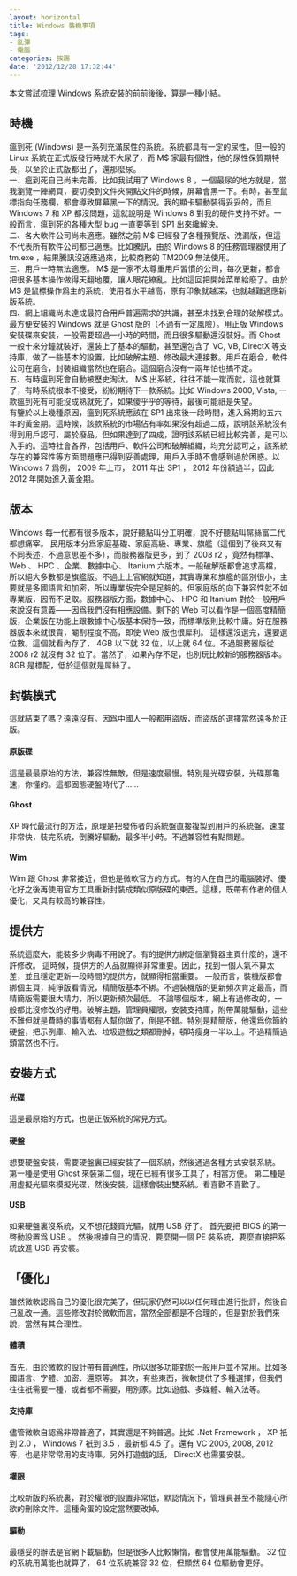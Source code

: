 ```yaml
---
layout: horizontal
title: Windows 裝機事項
tags:
- 亂彈
- 電腦
categories: 挨踢
date: '2012/12/28 17:32:44'
---
```

本文嘗試梳理 Windows 系統安裝的前前後後，算是一種小結。

## 時機
瘟到死 (Windows) 是一系列充滿尿性的系統。系統都具有一定的尿性，但一般的 Linux 系統在正式版發行時就不大尿了，而 M$ 家最有個性，他的尿性保質期特長，以至於正式版都出了，還那麼尿。  
一、瘟到死自己尚未完善。比如我試用了 Windows 8 ，一個最尿的地方就是，當我瀏覽一陣網頁，要切換到文件夾開點文件的時候，屏幕會黑一下。有時，甚至鼠標指向任務欄，都會導致屏幕黑一下的情況。我的顯卡驅動裝得妥妥的，而且 Windows 7 和 XP 都沒問題，這就說明是 Windows 8 對我的硬件支持不好。一般而言，瘟到死的各種大型 bug 一直要等到 SP1 出來纔解決。  
二、各大軟件公司尚未適應。雖然之前 M$ 已經發了各種預覽版、洩漏版，但這不代表所有軟件公司都已適應。比如騰訊，由於 Windows 8 的任務管理器使用了 tm.exe ，結果騰訊沒適應過來，比較商務的 TM2009 無法使用。  
三、用戶一時無法適應。 M$ 是一家不太尊重用戶習慣的公司，每次更新，都會把很多基本操作做得天翻地覆，讓人眼花繚亂。比如這回把開始菜單給廢了。由於 M$ 是鼠標操作爲主的系統，使用者水平越高，原有印象就越深，也就越難適應新版系統。  
四、網上組織尚未達成最符合用戶普遍需求的共識，甚至未找到合理的破解模式。最方便安裝的 Windows 就是 Ghost 版的（不過有一定風險）。用正版 Windows 安裝碟來安裝，一般需要超過一小時的時間，而且很多驅動還沒裝好。而 Ghost 一般十來分鐘就裝好，還裝上了基本的驅動，甚至還包含了 VC, VB, DirectX 等支持庫，做了一些基本的設置，比如破解主題、修改最大連接數。用戶在磨合，軟件公司在磨合，封裝組織當然也在磨合。這個磨合沒有一兩年怕也搞不定。  
五、有時瘟到死會自動被歷史淘汰。 M$ 出系統，往往不能一蹴而就，這也就算了，有時系統根本不接受，紛紛期待下一款系統。比如 Windows 2000, Vista, 一款瘟到死有可能沒成熟就死了，如果傻乎乎的等待，最後可能祇是失望。  
有鑒於以上幾種原因，瘟到死系統應該在 SP1 出來後一段時間，進入爲期約五六年的黃金期。這時候，該款系統的市場佔有率如果沒有超過二成，說明該系統沒有得到用戶認可，屬於廢品。但如果達到了四成，證明該系統已經比較完善，是可以入手的。這時社會各界，包括用戶、軟件公司和破解組織，均充分認可之，該系統存在的兼容性等方面問題應已得到妥善處理，用戶入手時不會感到過於困惑。以 Windows 7 爲例， 2009 年上市， 2011 年出 SP1 ， 2012 年份額過半，因此 2012 年開始進入黃金期。  

## 版本
Windows 每一代都有很多版本，說好聽點叫分工明確，說不好聽點叫屌絲富二代都想痛宰。
民用版本分爲家庭基礎、家庭高級、專業、旗艦（這個到了後來又有不同表述，不過意思差不多），而服務器版更多，到了 2008 r2 ，竟然有標準、 Web 、 HPC 、企業、數據中心、 Itanium 六版本。一般破解版都會追求高檔，所以絕大多數都是旗艦版。不過上上官網就知道，其實專業和旗艦的區別很小，主要就是多國語言和加密，所以專業版完全是足夠的。但家庭版的向下兼容性就不如專業版，因而不足取。服務器版方面，數據中心、 HPC 和 Itanium 對於一般用戶來說沒有意義——因爲我們沒有相應設備。剩下的 Web 可以看作是一個高度精簡版，企業版在功能上跟數據中心版基本保持一致，而標準版則比較中庸。好在服務器版本來就很貴，閹割程度不高，即使 Web 版也很犀利。
這樣還沒選完，還要選位數。這個就看內存了， 4GB 以下就 32 位，以上就 64 位。不過服務器版從 2008 r2 就沒有 32 位了。當然了，如果內存不足，也別玩比較新的服務器版本。 8GB 是標配，低於這個就是屌絲了。

## 封裝模式
這就結束了嗎？遠遠沒有。因爲中國人一般都用盜版，而盜版的選擇當然遠多於正版。
#### 原版碟
這是最最原始的方法，兼容性無敵，但是速度最慢。特別是光碟安裝，光碟那龜速，你懂的。這都固態硬盤時代了……
#### Ghost
XP 時代最流行的方法，原理是把發佈者的系統盤直接複製到用戶的系統盤。速度非常快，裝完系統，倒騰好驅動，最多半小時。不過兼容性有點問題。
#### Wim
Wim 跟 Ghost 非常接近，但他是微軟官方的方式。有的人在自己的電腦裝好、優化好之後再使用官方工具重新封裝成類似原版碟的東西。這樣，既帶有作者的個人優化，又具有較高的兼容性。

## 提供方
系統這麼大，能裝多少病毒不用說了。有的提供方綁定個瀏覽器主頁什麼的，還不許修改。
這時候，提供方的人品就顯得非常重要。因此，找到一個人氣不算太差，並且穩定更新一段時間的提供方，就顯得相當重要。
一般而言，裝機版都會綁個主頁，純淨版看情況，精簡版基本不綁。不過裝機版的更新頻次肯定最高，而精簡版需要很大精力，所以更新頻次最低。
不論哪個版本，網上有過修改的，一般都比沒修改的好用。破解主題，管理員權限，安裝支持庫，附帶萬能驅動，這些不難但就是費時的事情都有人幫你做了，倒是不錯。特別是精簡版，他還爲你節約硬盤，把示例庫、輸入法、垃圾遊戲之類都刪掉，頓時瘦身一半以上。不過精簡過頭當然也不行。

## 安裝方式
#### 光碟
這是最原始的方式，也是正版系統的常見方式。
#### 硬盤
想要硬盤安裝，需要硬盤裏已經安裝了一個系統，然後通過各種方式安裝系統。
第一種是使用 Ghost 來裝第二個，現在已經有很多工具了，相當方便。
第二種是用虛擬光驅來模擬光碟，然後安裝。這樣會裝出雙系統。看喜歡不喜歡了。
#### USB
如果硬盤裏沒系統，又不想花錢買光驅，就用 USB 好了。
首先要把 BIOS 的第一啓動設置爲 USB 。
然後根據自己的情況，要麼開一個 PE 裝系統，要麼直接把系統放進 USB 再安裝。

## 「優化」
雖然微軟認爲自己的優化很完美了，但玩家仍然可以以任何理由進行批評，然後自己亂改一通。這些修改對於微軟而言，當然全部都是不合理的，但是對於我們來說，當然有其合理性。
#### 體積
首先，由於微軟的設計帶有普適性，所以很多功能對於一般用戶並不常用。比如多國語言、字體、加密、還原等。
其次，有些東西，微軟提供了多種選擇，但我們往往衹需要一種，或者都不需要，用別家。比如遊戲、多媒體、輸入法等。
#### 支持庫
儘管微軟自認爲非常普適了，其實還是不夠普適。比如 .Net Framework ， XP 衹到 2.0 ， Windows 7 衹到 3.5 ，最新都 4.5 了。還有 VC 2005, 2008, 2012 等，也是非常常用的支持庫。另外打遊戲的話， DirectX 也需要安裝。
#### 權限
比較新版的系統裏，對於權限的設置非常低，默認情況下，管理員甚至不能隨心所欲的刪除文件。這種肏蛋的設定當然要改掉。
#### 驅動
最穩妥的辦法是官網下載驅動，但是很多人比較懶惰，都會使用萬能驅動。
32 位的系統用萬能也就算了， 64 位系統兼容 32 位，但顯然 64 位驅動會更好。